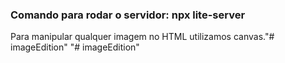 ### Comando para rodar o servidor: npx lite-server ###

Para manipular qualquer imagem no HTML utilizamos canvas."# imageEdition" 
"# imageEdition" 
